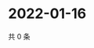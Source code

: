 # 2022-01-16

共 0 条

<!-- BEGIN WEIBO -->
<!-- 最后更新时间 Sun Jan 16 2022 17:00:41 GMT+0800 (China Standard Time) -->

<!-- END WEIBO -->
